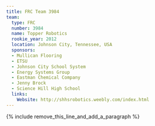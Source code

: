 ```yaml
---
title: FRC Team 3984
team:
  type: FRC
  number: 3984
  name: Topper Robotics
  rookie_year: 2012
  location: Johnson City, Tennessee, USA
  sponsors:
  - Mullican Flooring
  - ETSU
  - Johnson City School System
  - Energy Systems Group
  - Eastman Chemical Company
  - Jenny Brock
  - Science Hill High School
  links:
    Website: http://shhsrobotics.weebly.com/index.html
---
```


{% include remove_this_line_and_add_a_paragraph %}